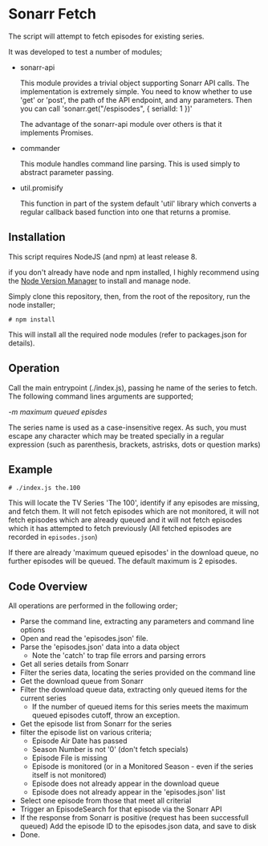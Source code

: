 
Sonarr Fetch
============

The script will attempt to fetch episodes for existing series.

It was developed to test a number of modules;

* sonarr-api

	This module provides a trivial object supporting Sonarr API calls.  The implementation is extremely
	simple. You need to know whether to use 'get' or 'post', the path of the API endpoint, and any
	parameters.  Then you can call 'sonarr.get("/espisodes", { serialId: 1 })' 
	
	The advantage of the sonarr-api module over others is that it implements Promises.

* commander

	This module handles command line parsing.  This is used simply to abstract parameter passing.

* util.promisify

	This function in part of the system default 'util' library which converts a regular callback based
	function into one that returns a promise.

Installation
------------

This script requires NodeJS (and npm) at least release 8.

if you don't already have node and npm installed, I highly recommend using the
	[Node Version Manager](https://github.com/creationix/nvm) to install and manage node.

Simply clone this repository, then, from the root of the repository, run the node installer;
```
# npm install
```

This will install all the required node modules (refer to packages.json for details).

Operation
---------

Call the main entrypoint (./index.js), passing he name of the series to fetch.
The following command lines arguments are supported;

_-m maximum queued episdes_

The series name is used as a case-insensitive regex.  As such, you must escape any character which may 
be treated specially in a regular expression (such as parenthesis, brackets, astrisks, dots or question marks)

Example
-------

```
# ./index.js the.100
```

This will locate the TV Series 'The 100', identify if any episodes are missing, and fetch them.
It will not fetch episodes which are not monitored, it will not fetch episodes which are already queued
and it will not fetch episodes which it has attempted to fetch previously (All fetched episodes are recorded
in ```episodes.json```)

If there are already 'maximum queued episodes' in the download queue, no further episodes will be queued. 
The default maximum is 2 episodes.


Code Overview
-------------

All operations are performed in the following order;
* Parse the command line, extracting any parameters and command line options
* Open and read the 'episodes.json' file.
* Parse the 'episodes.json' data into a data object
    * Note the 'catch' to trap file errors and parsing errors
* Get all series details from Sonarr
* Filter the series data, locating the series provided on the command line
* Get the download queue from Sonarr
* Filter the download queue data, extracting only queued items for the current series
	* If the number of queued items for this series meets the maximum queued episodes cutoff,
	  throw an exception.
* Get the episode list from Sonarr for the series
* filter the episode list on various criteria;
	* Episode Air Date has passed
	* Season Number is not '0' (don't fetch specials)
	* Episode File is missing
	* Episode is monitored (or in a Monitored Season - even if the series itself is not monitored)
	* Episode does not already appear in the download queue
	* Episode does not already appear in the 'episodes.json' list
* Select one episode from those that meet all criterial
* Trigger an EpisodeSearch for that episode via the Sonarr API
* If the response from Sonarr is positive (request has been successfull queued) Add the episode ID to
  the episodes.json data, and save to disk
* Done.
